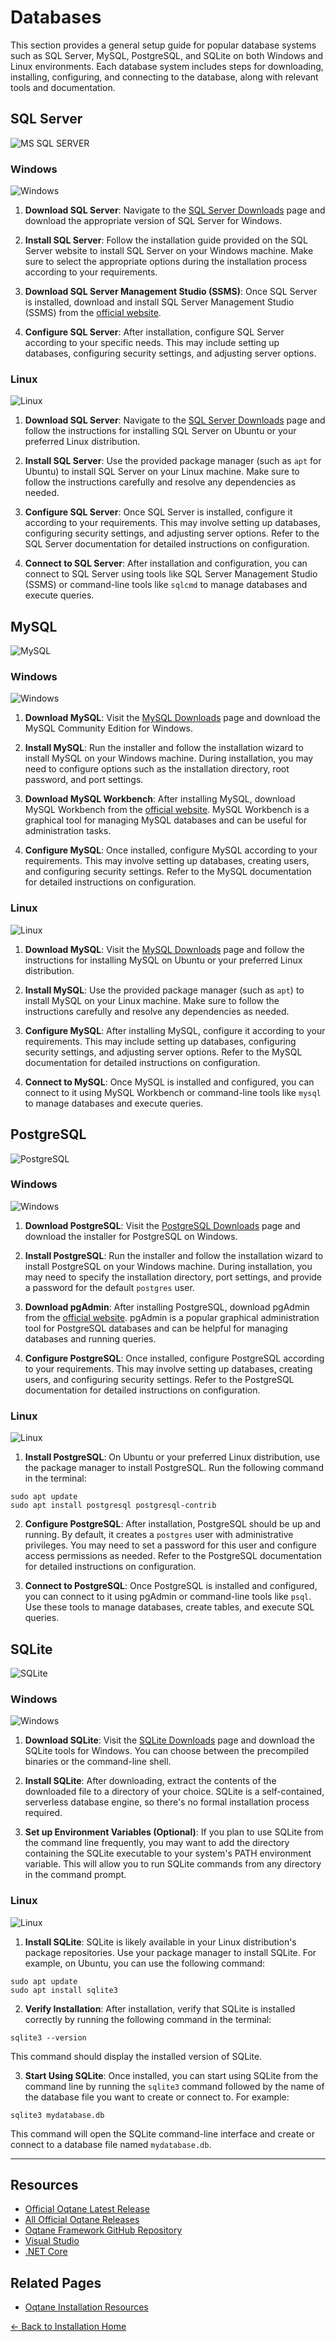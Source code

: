 # Databases

This section provides a general setup guide for popular database systems such as SQL Server, MySQL, PostgreSQL, and SQLite on both Windows and Linux environments. Each database system includes steps for downloading, installing, configuring, and connecting to the database, along with relevant tools and documentation.

## SQL Server
![MS SQL SERVER](assets/ms-sql-server-logo.png)

### Windows
![Windows](assets/windows-logo.png)
1. **Download SQL Server**: Navigate to the [SQL Server Downloads](https://www.microsoft.com/en-us/sql-server/sql-server-downloads) page and download the appropriate version of SQL Server for Windows.

2. **Install SQL Server**: Follow the installation guide provided on the SQL Server website to install SQL Server on your Windows machine. Make sure to select the appropriate options during the installation process according to your requirements.

3. **Download SQL Server Management Studio (SSMS)**: Once SQL Server is installed, download and install SQL Server Management Studio (SSMS) from the [official website](https://docs.microsoft.com/en-us/sql/ssms/download-sql-server-management-studio-ssms).

4. **Configure SQL Server**: After installation, configure SQL Server according to your specific needs. This may include setting up databases, configuring security settings, and adjusting server options.

### Linux
![Linux](assets/linux-logo.png)

1. **Download SQL Server**: Navigate to the [SQL Server Downloads](https://www.microsoft.com/en-us/sql-server/sql-server-downloads) page and follow the instructions for installing SQL Server on Ubuntu or your preferred Linux distribution.

2. **Install SQL Server**: Use the provided package manager (such as `apt` for Ubuntu) to install SQL Server on your Linux machine. Make sure to follow the instructions carefully and resolve any dependencies as needed.

3. **Configure SQL Server**: Once SQL Server is installed, configure it according to your requirements. This may involve setting up databases, configuring security settings, and adjusting server options. Refer to the SQL Server documentation for detailed instructions on configuration.

4. **Connect to SQL Server**: After installation and configuration, you can connect to SQL Server using tools like SQL Server Management Studio (SSMS) or command-line tools like `sqlcmd` to manage databases and execute queries.

## MySQL
![MySQL](assets/mysql-logo.png)

### Windows
![Windows](assets/windows-logo.png)

1. **Download MySQL**: Visit the [MySQL Downloads](https://dev.mysql.com/downloads/) page and download the MySQL Community Edition for Windows.

2. **Install MySQL**: Run the installer and follow the installation wizard to install MySQL on your Windows machine. During installation, you may need to configure options such as the installation directory, root password, and port settings.

3. **Download MySQL Workbench**: After installing MySQL, download MySQL Workbench from the [official website](https://dev.mysql.com/downloads/workbench/). MySQL Workbench is a graphical tool for managing MySQL databases and can be useful for administration tasks.

4. **Configure MySQL**: Once installed, configure MySQL according to your requirements. This may involve setting up databases, creating users, and configuring security settings. Refer to the MySQL documentation for detailed instructions on configuration.

### Linux
![Linux](assets/linux-logo.png)

1. **Download MySQL**: Visit the [MySQL Downloads](https://dev.mysql.com/downloads/) page and follow the instructions for installing MySQL on Ubuntu or your preferred Linux distribution.

2. **Install MySQL**: Use the provided package manager (such as `apt`) to install MySQL on your Linux machine. Make sure to follow the instructions carefully and resolve any dependencies as needed.

3. **Configure MySQL**: After installing MySQL, configure it according to your requirements. This may include setting up databases, configuring security settings, and adjusting server options. Refer to the MySQL documentation for detailed instructions on configuration.

4. **Connect to MySQL**: Once MySQL is installed and configured, you can connect to it using MySQL Workbench or command-line tools like `mysql` to manage databases and execute queries.

## PostgreSQL
![PostgreSQL](assets/postgresql-logo.png)

### Windows
![Windows](assets/windows-logo.png)

1. **Download PostgreSQL**: Visit the [PostgreSQL Downloads](https://www.postgresql.org/download/windows/) page and download the installer for PostgreSQL on Windows.

2. **Install PostgreSQL**: Run the installer and follow the installation wizard to install PostgreSQL on your Windows machine. During installation, you may need to specify the installation directory, port settings, and provide a password for the default `postgres` user.

3. **Download pgAdmin**: After installing PostgreSQL, download pgAdmin from the [official website](https://www.pgadmin.org/download/). pgAdmin is a popular graphical administration tool for PostgreSQL databases and can be helpful for managing databases and running queries.

4. **Configure PostgreSQL**: Once installed, configure PostgreSQL according to your requirements. This may involve setting up databases, creating users, and configuring security settings. Refer to the PostgreSQL documentation for detailed instructions on configuration.

### Linux
![Linux](assets/linux-logo.png)

1. **Install PostgreSQL**: On Ubuntu or your preferred Linux distribution, use the package manager to install PostgreSQL. Run the following command in the terminal:
```
sudo apt update
sudo apt install postgresql postgresql-contrib
```

2. **Configure PostgreSQL**: After installation, PostgreSQL should be up and running. By default, it creates a `postgres` user with administrative privileges. You may need to set a password for this user and configure access permissions as needed. Refer to the PostgreSQL documentation for detailed instructions on configuration.

3. **Connect to PostgreSQL**: Once PostgreSQL is installed and configured, you can connect to it using pgAdmin or command-line tools like `psql`. Use these tools to manage databases, create tables, and execute SQL queries.

## SQLite
![SQLite](assets/sqlite-logo.png)

### Windows
![Windows](assets/windows-logo.png)

1. **Download SQLite**: Visit the [SQLite Downloads](https://www.sqlite.org/download.html) page and download the SQLite tools for Windows. You can choose between the precompiled binaries or the command-line shell.

2. **Install SQLite**: After downloading, extract the contents of the downloaded file to a directory of your choice. SQLite is a self-contained, serverless database engine, so there's no formal installation process required.

3. **Set up Environment Variables (Optional)**: If you plan to use SQLite from the command line frequently, you may want to add the directory containing the SQLite executable to your system's PATH environment variable. This will allow you to run SQLite commands from any directory in the command prompt.

### Linux
![Linux](assets/linux-logo.png)

1. **Install SQLite**: SQLite is likely available in your Linux distribution's package repositories. Use your package manager to install SQLite. For example, on Ubuntu, you can use the following command:
```
sudo apt update
sudo apt install sqlite3
```

2. **Verify Installation**: After installation, verify that SQLite is installed correctly by running the following command in the terminal:
```
sqlite3 --version
```
This command should display the installed version of SQLite.

3. **Start Using SQLite**: Once installed, you can start using SQLite from the command line by running the `sqlite3` command followed by the name of the database file you want to create or connect to. For example:
```
sqlite3 mydatabase.db
```
This command will open the SQLite command-line interface and create or connect to a database file named `mydatabase.db`.

---

## Resources
- [Official Oqtane Latest Release](https://github.com/oqtane/oqtane.framework/releases/latest)
- [All Official Oqtane Releases](https://github.com/oqtane/oqtane.framework/releases)
- [Oqtane Framework GitHub Repository](https://github.com/oqtane/oqtane.framework)
- [Visual Studio](https://visualstudio.microsoft.com)
- [.NET Core](https://dotnet.microsoft.com)

## Related Pages
- [Oqtane Installation Resources](resources.md)

[← Back to Installation Home](index.md)
